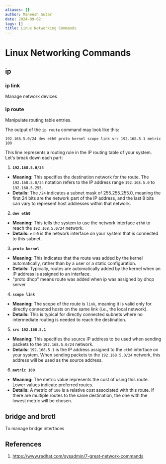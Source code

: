 ```yaml
---
aliases: []
author: Maneesh Sutar
date: 2024-09-02
tags: []
title: Linux Networking Commands
---
```


# Linux Networking Commands

## ip

### ip link

Manage network devices

### ip route

Manipulate routing table entries.

The output of the `ip route` command may look like this:

`192.168.5.0/24 dev eth0 proto kernel scope link src 192.168.5.1 metric 100`

This line represents a routing rule in the IP routing table of your system. Let's break down each part:

1. **`192.168.5.0/24`**

* **Meaning:** This specifies the destination network for the route. The `192.168.5.0/24` notation refers to the IP address range `192.168.5.0` to `192.168.5.255`.
* **Details:** The `/24` indicates a subnet mask of 255.255.255.0, meaning the first 24 bits are the network part of the IP address, and the last 8 bits can vary to represent host addresses within that network.

2. **`dev eth0`**

* **Meaning:** This tells the system to use the network interface `eth0` to reach the `192.168.5.0/24` network.
* **Details:** `eth0` is the network interface on your system that is connected to this subnet.

3. **`proto kernel`**

* **Meaning:** This indicates that the route was added by the kernel automatically, rather than by a user or a static configuration.
* **Details:** Typically, routes are automatically added by the kernel when an IP address is assigned to an interface.
* "proto dhcp" means route was added when ip was assigned by dhcp server

4. **`scope link`**

* **Meaning:** The scope of the route is `link`, meaning it is valid only for directly connected hosts on the same link (i.e., the local network).
* **Details:** This is typical for directly connected subnets where no intermediate routing is needed to reach the destination.

5. **`src 192.168.5.1`**

* **Meaning:** This specifies the source IP address to be used when sending packets to the `192.168.5.0/24` network.
* **Details:** `192.168.5.1` is the IP address assigned to the `eth0` interface on your system. When sending packets to the `192.168.5.0/24` network, this address will be used as the source address.

6. **`metric 100`**

* **Meaning:** The metric value represents the cost of using this route. Lower values indicate preferred routes.
* **Details:** A metric of `100` is a relative cost associated with this route. If there are multiple routes to the same destination, the one with the lowest metric will be chosen.

## bridge and brctl

To manage bridge interfaces

## References

1. https://www.redhat.com/sysadmin/7-great-network-commands
